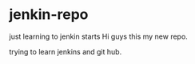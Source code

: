 # jenkin-repo
just learning to jenkin starts
Hi guys this my new repo.

trying to learn jenkins and git hub.
